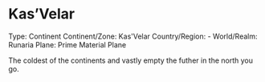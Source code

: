 # Kas’Velar

Type: Continent
Continent/Zone: Kas'Velar
Country/Region: -
World/Realm: Runaria
Plane: Prime Material Plane

The coldest of the continents and vastly empty the futher in the north you go.